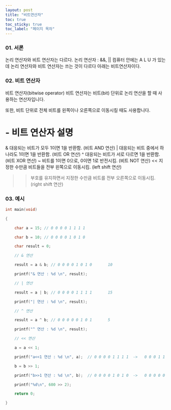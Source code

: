 ```yaml
---
layout: post
title: "비트연산자"
toc: true
toc_sticky: true
toc_label: "페이지 목차" 
--- 
```


### 01. 서론
논리 연산자와 비트 연산자는 다르다.
논리 연산자 : &&, ||
컴퓨터 안에는 A L U 가 있는데 논리 연산자와 비트 연산자는 쓰는 것이 다르다
아래는 비트연산자이다.

### 02. 비트 연산자

비트 연산자(bitwise operator)
비트 연산자는 비트(bit) 단위로 논리 연산을 할 때 사용하는 연산자입니다.

또한, 비트 단위로 전체 비트를 왼쪽이나 오른쪽으로 이동시킬 때도 사용합니다.

# - 비트 연산자	설명
&	대응되는 비트가 모두 1이면 1을 반환함. (비트 AND 연산)
|	대응되는 비트 중에서 하나라도 1이면 1을 반환함. (비트 OR 연산)
^	대응되는 비트가 서로 다르면 1을 반환함. (비트 XOR 연산)
~	비트를 1이면 0으로, 0이면 1로 반전시킴. (비트 NOT 연산)
<<	지정한 수만큼 비트들을 전부 왼쪽으로 이동시킴. (left shift 연산)
>>	부호를 유지하면서 지정한 수만큼 비트를 전부 오른쪽으로 이동시킴. (right shift 연산)
 

### 03. 예시

~~~c
int main(void)

{

	char a = 15; // 0 0 0 0 1 1 1 1  

	char b = 10; // 0 0 0 0 1 0 1 0

	char result = 0;

	// & 연산 

	result = a & b; // 0 0 0 0 1 0 1 0       10  

	printf("& 연산 : %d \n", result);

	// | 연산 

	result = a | b; // 0 0 0 0 1 1 1 1       15  

	printf("| 연산 : %d \n", result);

	// ^ 연산 

	result = a ^ b; // 0 0 0 0 0 1 0 1       5  

	printf("^ 연산 : %d \n", result);

	// << 연산

	a = a << 1;

	printf("a<<1 연산 : %d \n", a);  // 0 0 0 0 1 1 1 1  ->   0 0 0 1 1 1 1 0   30

	b = b >> 1;

	printf("b>>1 연산 : %d \n", b);  // 0 0 0 0 1 0 1 0  ->   0 0 0 0 0 1 0 1   5

	printf("%d\n", 600 >> 2);

	return 0;

}

~~~
